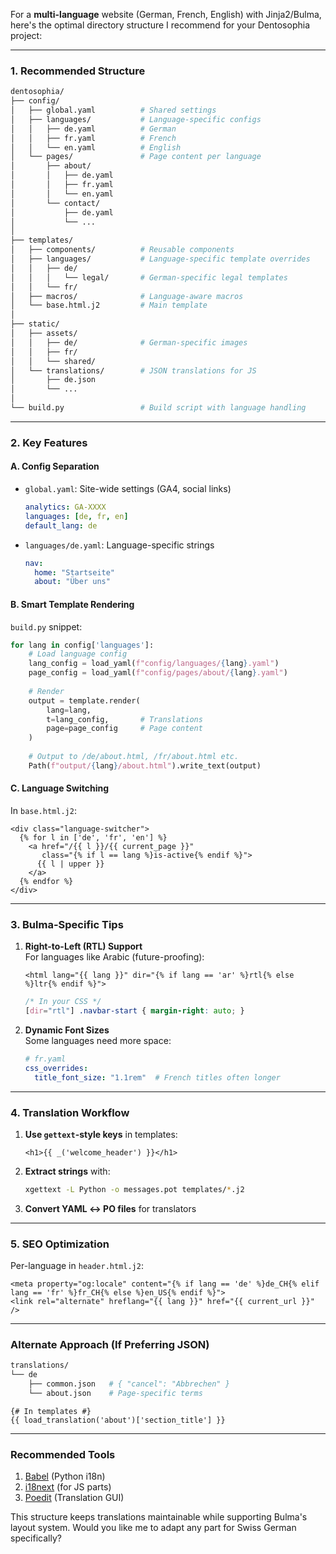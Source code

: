 For a **multi-language** website (German, French, English) with Jinja2/Bulma, here's the optimal directory structure I recommend for your Dentosophia project:

---

### **1. Recommended Structure**
```bash
dentosophia/
├── config/
│   ├── global.yaml          # Shared settings
│   ├── languages/           # Language-specific configs
│   │   ├── de.yaml          # German
│   │   ├── fr.yaml          # French
│   │   └── en.yaml          # English
│   └── pages/               # Page content per language
│       ├── about/
│       │   ├── de.yaml
│       │   ├── fr.yaml
│       │   └── en.yaml
│       └── contact/
│           ├── de.yaml
│           └── ...
│
├── templates/
│   ├── components/          # Reusable components
│   ├── languages/           # Language-specific template overrides
│   │   ├── de/
│   │   │   └── legal/       # German-specific legal templates
│   │   └── fr/
│   ├── macros/              # Language-aware macros
│   └── base.html.j2         # Main template
│
├── static/
│   ├── assets/
│   │   ├── de/              # German-specific images
│   │   ├── fr/
│   │   └── shared/
│   └── translations/        # JSON translations for JS
│       ├── de.json
│       └── ...
│
└── build.py                 # Build script with language handling
```

---

### **2. Key Features**
#### **A. Config Separation**
- `global.yaml`: Site-wide settings (GA4, social links)
  ```yaml
  analytics: GA-XXXX
  languages: [de, fr, en] 
  default_lang: de
  ```

- `languages/de.yaml`: Language-specific strings
  ```yaml
  nav:
    home: "Startseite"
    about: "Über uns"
  ```

#### **B. Smart Template Rendering**
`build.py` snippet:
```python
for lang in config['languages']:
    # Load language config
    lang_config = load_yaml(f"config/languages/{lang}.yaml")
    page_config = load_yaml(f"config/pages/about/{lang}.yaml")
    
    # Render
    output = template.render(
        lang=lang,
        t=lang_config,       # Translations
        page=page_config     # Page content
    )
    
    # Output to /de/about.html, /fr/about.html etc.
    Path(f"output/{lang}/about.html").write_text(output)
```

#### **C. Language Switching**
In `base.html.j2`:
```jinja
<div class="language-switcher">
  {% for l in ['de', 'fr', 'en'] %}
    <a href="/{{ l }}/{{ current_page }}" 
       class="{% if l == lang %}is-active{% endif %}">
      {{ l | upper }}
    </a>
  {% endfor %}
</div>
```

---

### **3. Bulma-Specific Tips**
1. **Right-to-Left (RTL) Support**  
   For languages like Arabic (future-proofing):
   ```jinja
   <html lang="{{ lang }}" dir="{% if lang == 'ar' %}rtl{% else %}ltr{% endif %}">
   ```
   ```css
   /* In your CSS */
   [dir="rtl"] .navbar-start { margin-right: auto; }
   ```

2. **Dynamic Font Sizes**  
   Some languages need more space:
   ```yaml
   # fr.yaml
   css_overrides:
     title_font_size: "1.1rem"  # French titles often longer
   ```

---

### **4. Translation Workflow**
1. **Use `gettext`-style keys** in templates:
   ```jinja
   <h1>{{ _('welcome_header') }}</h1>
   ```
2. **Extract strings** with:
   ```bash
   xgettext -L Python -o messages.pot templates/*.j2
   ```
3. **Convert YAML ↔ PO files** for translators

---

### **5. SEO Optimization**
Per-language in `header.html.j2`:
```jinja
<meta property="og:locale" content="{% if lang == 'de' %}de_CH{% elif lang == 'fr' %}fr_CH{% else %}en_US{% endif %}">
<link rel="alternate" hreflang="{{ lang }}" href="{{ current_url }}" />
```

---

### **Alternate Approach (If Preferring JSON)**
```bash
translations/
└── de
    ├── common.json   # { "cancel": "Abbrechen" }
    └── about.json    # Page-specific terms
```
```jinja
{# In templates #}
{{ load_translation('about')['section_title'] }}
```

---

### **Recommended Tools**
1. [Babel](https://babel.pocoo.org/) (Python i18n)
2. [i18next](https://www.i18next.com/) (for JS parts)
3. [Poedit](https://poedit.net/) (Translation GUI)

This structure keeps translations maintainable while supporting Bulma's layout system. Would you like me to adapt any part for Swiss German specifically?
